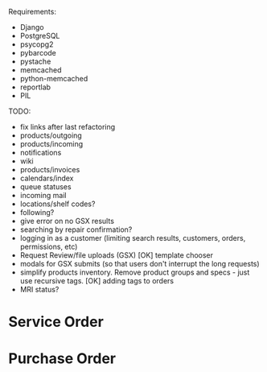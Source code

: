 Requirements:
- Django
- PostgreSQL
- psycopg2
- pybarcode
- pystache
- memcached
- python-memcached
- reportlab
- PIL

TODO:
- fix links after last refactoring
- products/outgoing
- products/incoming
- notifications
- wiki
- products/invoices
- calendars/index
- queue statuses
- incoming mail
- locations/shelf codes?
- following?
- give error on no GSX results
- searching by repair confirmation?
- logging in as a customer (limiting search results, customers, orders, permissions, etc)
- Request Review/file uploads (GSX)
[OK] template chooser
- modals for GSX submits (so that users don't interrupt the long requests)
- simplify products inventory. Remove product groups and specs - just use recursive tags.
[OK] adding tags to orders
- MRI status?

Service Order
=============


Purchase Order
==============
